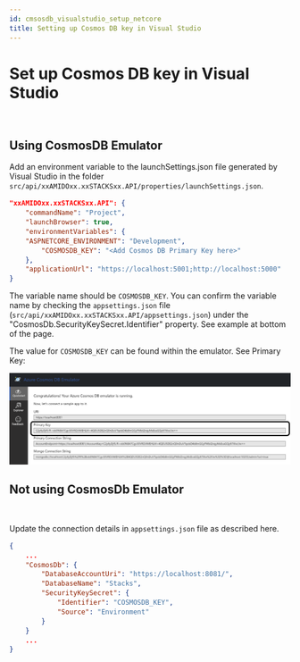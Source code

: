 ```yaml
---
id: cmsosdb_visualstudio_setup_netcore
title: Setting up Cosmos DB key in Visual Studio
---
```


# Set up Cosmos DB key in Visual Studio

<br />

## Using CosmosDB Emulator


Add an environment variable to the launchSettings.json file generated by Visual Studio in the folder `src/api/xxAMIDOxx.xxSTACKSxx.API/properties/launchSettings.json`.

```json {6} title="src/api/xxAMIDOxx.xxSTACKSxx.API/properties/launchSettings.json"
"xxAMIDOxx.xxSTACKSxx.API": {
    "commandName": "Project",
    "launchBrowser": true,
    "environmentVariables": {
    "ASPNETCORE_ENVIRONMENT": "Development",
        "COSMOSDB_KEY": "<Add Cosmos DB Primary Key here>"
    },
    "applicationUrl": "https://localhost:5001;http://localhost:5000"
}
```

The variable name should be `COSMOSDB_KEY`. You can confirm the variable name by checking the `appsettings.json` file (`src/api/xxAMIDOxx.xxSTACKSxx.API/appsettings.json`) under the "CosmosDb.SecurityKeySecret.Identifier" property. See example at bottom of the page.

The value for `COSMOSDB_KEY` can be found within the emulator. See Primary Key:

![CosmosDB](/img/cosmosdb_emulator_3.png)


## Not using CosmosDb Emulator

<br />

Update the connection details in `appsettings.json` file as described here.

```json title="appsettings.json"
{
    ...
    "CosmosDb": {
        "DatabaseAccountUri": "https://localhost:8081/",
        "DatabaseName": "Stacks",
        "SecurityKeySecret": {
            "Identifier": "COSMOSDB_KEY",
            "Source": "Environment"
        }
    }
    ...
}
```




